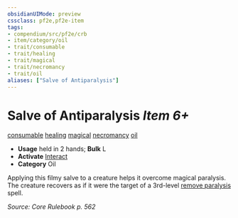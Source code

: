 ```yaml
---
obsidianUIMode: preview
cssclass: pf2e,pf2e-item
tags:
- compendium/src/pf2e/crb
- item/category/oil
- trait/consumable
- trait/healing
- trait/magical
- trait/necromancy
- trait/oil
aliases: ["Salve of Antiparalysis"]
---
```

# Salve of Antiparalysis *Item 6+*  
[consumable](/rules/traits/consumable.md)  [healing](/rules/traits/healing.md)  [magical](/rules/traits/magical.md)  [necromancy](/rules/traits/necromancy.md)  [oil](/rules/traits/oil.md)  

- **Usage** held in 2 hands; **Bulk** L
- **Activate** [Interact](/rules/actions/interact.md)
- **Category** Oil

Applying this filmy salve to a creature helps it overcome magical paralysis. The creature recovers as if it were the target of a 3rd-level [remove paralysis](/compendium/spells/remove-paralysis.md) spell.

*Source: Core Rulebook p. 562*